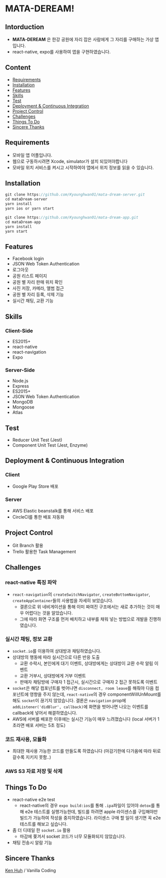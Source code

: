 # MATA-DEREAM!

## Intorduction

- **MATA-DEREAM** 은 한강 공원에 자리 잡은 사람에게 그 자리를 구매하는 가상 앱입니다.
- react-native, expo를 사용하여 앱을 구현하였습니다.

<!-- <img height="500" alt="example" src="./runmate.gif"> -->

## Content

- [Requirements](#Requirements)
- [Installation](#Installation)
- [Features](#Features)
- [Skills](#Skills)
- [Test](#Test)
- [Deployment & Continuous Integration](#Deployment-&-Continuous-Integration)
- [Project Control](#Project-Control)
- [Challenges](#Challenges)
- [Things To Do](#Things-To-Do)
- [Sincere Thanks](#Sincere-Thanks)

## Requirements

- 모바일 앱 어플입니다.
- 웹으로 구동하시려면 Xcode, simulator가 설치 되있어야합니다
- 모바일 위치 서비스를 켜시고 시작하여야 앱에서 위치 정보를 읽을 수 있습니다.

## Installation

```javascript
git clone https://github.com/Kyounghwan01/mata-dream-server.git
cd mataDream-server
yarn install
yarn ios or yarn start

git clone https://github.com/Kyounghwan01/mata-dream-app.git
cd mataDream-app
yarn install
yarn start

```

## Features

- Facebook login
- JSON Web Token Authentication
- 로그아웃
- 공원 리스트 페이지
- 공원 별 자리 판매 위치 확인
- 사진 저장, 카메라, 앨범 접근
- 공원 별 자리 등록, 삭제 기능
- 실시간 채팅, 교환 기능

## Skills

### Client-Side

- ES2015+
- react-native
- react-navigation
- Expo

### Server-Side

- Node.js
- Express
- ES2015+
- JSON Web Token Authentication
- MongoDB
- Mongoose
- Atlas

## Test

- Reducer Unit Test (Jest)
- Component Unit Test (Jest, Enzyme)

## Deployment & Continuous Integration

### Client

- Google Play Store 배포

### Server

- AWS Elastic beanstalk를 통해 서비스 배포
- CircleCI를 통한 배포 자동화

## Project Control

- Git Branch 활용
- Trello 활용한 Task Management

## Challenges

### react-native 특징 파악

- `react-navigation`의 `createSwitchNavigator`, `createBottomNavigator`, `createAppContainer`들의 사용법을 자세히 보았습니다.
  - 결론으로 위 네비게이션을 통해 이미 짜여진 구조에서는 새로 추가하는 것이 매우 어렵다는 것을 알았습니다.
  - 그에 따라 화면 구조를 먼저 배치하고 내부를 채워 넣는 방법으로 개발을 진행하였습니다.

### 실시간 채팅, 정보 교환

- `socket.io`를 이용하여 상대방과 채팅하였습니다.
- 상대방의 행동에 따라 실시간으로 다른 반응 도출
  - 교환 수락시, 본인에게 대기 이벤트, 상대방에게는 상대방이 교환 수락 알림 이벤트
  - 교환 거부시, 상대방에게 거부 이벤트
  - 판매자 채팅방에 구매자 1 접근시, 실시간으로 구매자 2 접근 못하도록 이벤트
- `socket`은 해당 컴포넌트를 벗어나면 `disconnect, room leave`를 해줘야 다음 컴포넌트에 영향을 주지 않는데, `react-native`의 경우 componentWillUnMount를 해도 `socket`이 끊기지 않았습니다. 결론은 `navigation` prop에 `addListener('didBlur', callback)`에 화면을 벗어나면 나오는 이벤트를 callback에 넣어서 해결하였습니다.
- AWS에 서버를 배포한 이후에는 실시간 기능이 매우 느려졌습니다 (local 서버가 1초라면 배포 서버는 5초 정도)

### 코드 재사용, 모듈화

- 최대한 재사용 가능한 코드를 만들도록 하였습니다 (마감기한에 다가옴에 따라 뒤로 갈수록 지키지 못함..)

### AWS S3 자료 저장 및 삭제


## Things To Do

- react-native e2e test
  - react-native의 경우 `expo build:ios`를 통해 `.ipa`파일이 있어야 `detox`를 통해 e2e 테스트를 실행가능한데, 빌드를 하려면 apple 라이센스를 구입해야만 빌드가 가능하여 작성을 중지하였습니다. 라이센스 구매 할 일이 생기면 꼭 e2e테스트를 해보고 싶습니다.
- 좀 더 디테일 한 `socket.io` 활용
  - 마감에 쫒겨서 socket 코드가 너무 모듈화되지 않았습니다.
- 채팅 전송시 알람 기능

## Sincere Thanks

[Ken Huh](https://github.com/Ken123777) / Vanilla Coding
